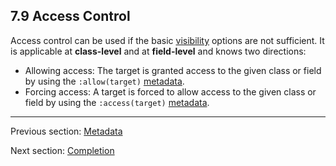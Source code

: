 ## 7.9 Access Control

Access control can be used if the basic [visibility](4.4.1-Visibility.md) options are not sufficient. It is applicable at **class-level** and at **field-level** and knows two directions:



* Allowing access: The target is granted access to the given class or field by using the `:allow(target)` [metadata](7.8-Metadata.md).
* Forcing access: A target is forced to allow access to the given class or field by using the `:access(target)` [metadata](7.8-Metadata.md).

---

Previous section: [Metadata](7.8-Metadata.md)

Next section: [Completion](7.12-Completion.md)